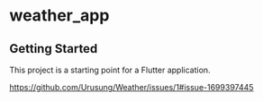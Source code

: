 # weather_app

## Getting Started

This project is a starting point for a Flutter application.

https://github.com/Urusung/Weather/issues/1#issue-1699397445
